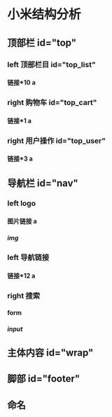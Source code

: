 # 小米结构分析

## 顶部栏 id="top"

### 	left 顶部栏目 id="top_list"

#### 			链接*10 a

### 	right 购物车 id="top_cart"

#### 			链接*1 a

### 	right 用户操作 id="top_user"

#### 			链接*3 a

## 导航栏 id="nav"

### 	left logo

#### 			图片链接 a

##### 					img

### left 导航链接

#### 			链接*12 a

### right 搜索

#### 			form

##### 						input

## 主体内容 id="wrap"

## 脚部 id="footer"

## 命名